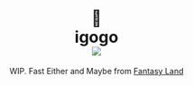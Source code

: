 <h1 align="center">
  🦄<br>
  igogo<br>
  <a href="https://travis-ci.org/bigslycat/igogo">
    <img src="https://travis-ci.org/bigslycat/igogo.svg?branch=master">
  </a>
</h1>

<p align="center">
  WIP. Fast Either and Maybe from
  <a href="https://github.com//fantasyland/fantasy-land">Fantasy Land</a>
</p>
